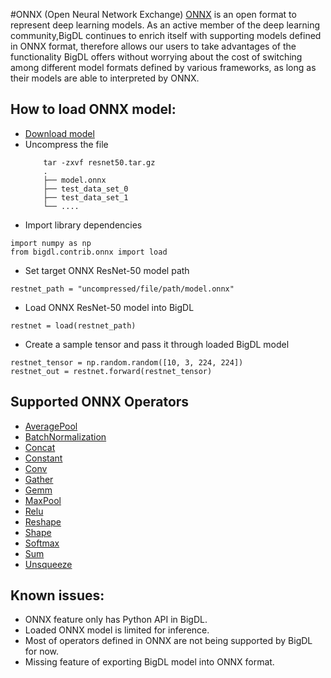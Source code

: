 #ONNX (Open Neural Network Exchange)
[ONNX](https://onnx.ai/) is an open format to represent deep learning models.
As an active member of the deep learning community,BigDL continues to enrich itself
with supporting models defined in ONNX format, therefore allows our users to take 
advantages of the functionality BigDL offers without worrying about the cost of switching
among different model formats defined by various frameworks, as long as their models are
able to interpreted by ONNX.

## How to load ONNX model:
  * [Download model](https://s3.amazonaws.com/download.onnx/models/opset_9/resnet50.tar.gz)
  * Uncompress the file
     ```
         tar -zxvf resnet50.tar.gz
         .
         ├── model.onnx
         ├── test_data_set_0
         ├── test_data_set_1
         └── ....
     ```
 * Import library dependencies
```
import numpy as np
from bigdl.contrib.onnx import load
```

 * Set target ONNX ResNet-50 model path
 ```
 restnet_path = "uncompressed/file/path/model.onnx"
 ```
   
 * Load ONNX ResNet-50 model into BigDL
 ```
 restnet = load(restnet_path)
 ```
 
 * Create a sample tensor and pass it through loaded BigDL model
 ```
 restnet_tensor = np.random.random([10, 3, 224, 224])   
 restnet_out = restnet.forward(restnet_tensor)
 ```
 
## Supported ONNX Operators
  * [AveragePool](https://github.com/onnx/onnx/blob/master/docs/Operators.md#AveragePool)
  * [BatchNormalization](https://github.com/onnx/onnx/blob/master/docs/Operators.md#BatchNormalization)
  * [Concat](https://github.com/onnx/onnx/blob/master/docs/Operators.md#Concat)
  * [Constant](https://github.com/onnx/onnx/blob/master/docs/Operators.md#Constant)
  * [Conv](https://github.com/onnx/onnx/blob/master/docs/Operators.md#Conv)
  * [Gather](https://github.com/onnx/onnx/blob/master/docs/Operators.md#Gather)
  * [Gemm](https://github.com/onnx/onnx/blob/master/docs/Operators.md#Gemm)
  * [MaxPool](https://github.com/onnx/onnx/blob/master/docs/Operators.md#MaxPool)
  * [Relu](https://github.com/onnx/onnx/blob/master/docs/Operators.md#Relu)
  * [Reshape](https://github.com/onnx/onnx/blob/master/docs/Operators.md#Reshape)
  * [Shape](https://github.com/onnx/onnx/blob/master/docs/Operators.md#Shape)
  * [Softmax](https://github.com/onnx/onnx/blob/master/docs/Operators.md#Softmax)
  * [Sum](https://github.com/onnx/onnx/blob/master/docs/Operators.md#Sum)
  * [Unsqueeze](https://github.com/onnx/onnx/blob/master/docs/Operators.md#Unsqueeze)
  
  
## Known issues:
  * ONNX feature only has Python API in BigDL.
  * Loaded ONNX model is limited for inference.
  * Most of operators defined in ONNX are not being supported by BigDL for now.
  * Missing feature of exporting BigDL model into ONNX format.
